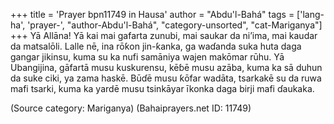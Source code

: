 +++
title = 'Prayer bpn11749 in Hausa'
author = "Abdu'l-Bahá"
tags = ['lang-ha', 'prayer-', "author-Abdu'l-Bahá", "category-unsorted", "cat-Mariganya"]
+++
Yā Allāna! Yā kai mai gafarta zunubi, mai saukar da ni’ima, mai kaudar da matsalōli. Lalle nē, ina rōƙon jin-ƙanka, ga waɗanda suka huta daga gangar jikinsu, kuma su ka nufi samāniya wajen makōmar rūhu.
Yā Ubangijina, gāfartā musu kuskurensu, kēɓē musu azāba, kuma ka sā duhun da suke ciki, ya zama haskē. Būɗē musu ƙōfar wadāta, tsarkakē su da ruwa mafi tsarki, kuma ka yardē musu tsinkāyar īkonka daga birji mafi ɗaukaka.

(Source category: Mariganya)
(Bahaiprayers.net ID: 11749)
